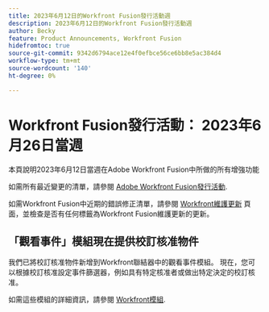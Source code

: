 ```yaml
---
title: 2023年6月12日的Workfront Fusion發行活動週
description: 2023年6月12日的Workfront Fusion發行活動週
author: Becky
feature: Product Announcements, Workfront Fusion
hidefromtoc: true
source-git-commit: 9342d6794ace12e4f0efbce56ce6bb8e5ac384d4
workflow-type: tm+mt
source-wordcount: '140'
ht-degree: 0%

---
```


# Workfront Fusion發行活動： 2023年6月26日當週

本頁說明2023年6月12日當週在Adobe Workfront Fusion中所做的所有增強功能

如需所有最近變更的清單，請參閱 [Adobe Workfront Fusion發行活動](../../../product-announcements/product-releases/fusion-release-activity/fusion-release-activity.md).

如需Workfront Fusion中近期的錯誤修正清單，請參閱 [Workfront維護更新](https://experienceleague.adobe.com/docs/workfront-known-issues/releases/current-updates.html) 頁面，並檢查是否有任何標籤為Workfront Fusion維護更新的更新。

## 「觀看事件」模組現在提供校訂核准物件

我們已將校訂核准物件新增到Workfront聯結器中的觀看事件模組。 現在，您可以根據校訂核准設定事件篩選器，例如具有特定核准者或做出特定決定的校訂核准。

如需這些模組的詳細資訊，請參閱 [Workfront模組](/help/quicksilver/workfront-fusion/apps-and-their-modules/workfront-modules.md#triggers).
